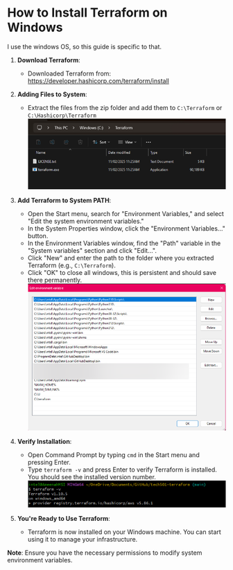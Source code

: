 # How to Install Terraform on Windows

I use the windows OS, so this guide is specific to that.

1. **Download Terraform**:
   - Downloaded Terraform from: https://developer.hashicorp.com/terraform/install

2. **Adding Files to System**:
   - Extract the files from the zip folder and add them to `C:\Terraform` or `C:\Hashicorp\Terraform`
    ![alt text](image-7.png)

3. **Add Terraform to System PATH**:
   - Open the Start menu, search for "Environment Variables," and select "Edit the system environment variables."
   - In the System Properties window, click the "Environment Variables..." button.
   - In the Environment Variables window, find the "Path" variable in the "System variables" section and click "Edit...".
   - Click "New" and enter the path to the folder where you extracted Terraform (e.g., `C:\Terraform`).
   - Click "OK" to close all windows, this is persistent and should save there permanently.
    ![alt text](image-8.png)

4. **Verify Installation**:
   - Open Command Prompt by typing `cmd` in the Start menu and pressing Enter.
   - Type `terraform -v` and press Enter to verify Terraform is installed. You should see the installed version number.
    ![alt text](image-9.png)

5. **You're Ready to Use Terraform**:
   - Terraform is now installed on your Windows machine. You can start using it to manage your infrastructure.

**Note**: Ensure you have the necessary permissions to modify system environment variables.

